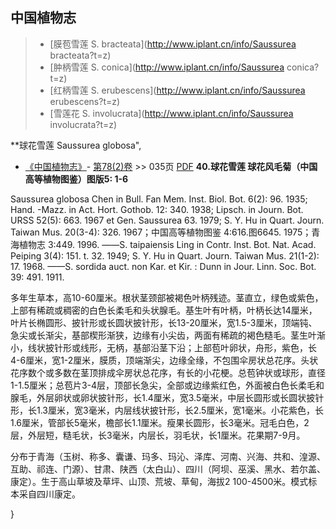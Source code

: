 

## 中国植物志

> * [膜苞雪莲  S.  bracteata](http://www.iplant.cn/info/Saussurea bracteata?t=z)
> * [肿柄雪莲  S.  conica](http://www.iplant.cn/info/Saussurea conica?t=z)
> * [红柄雪莲  S.  erubescens](http://www.iplant.cn/info/Saussurea erubescens?t=z)
> * [雪莲花  S.  involucrata](http://www.iplant.cn/info/Saussurea involucrata?t=z)

**球花雪莲 Saussurea globosa",

* [《中国植物志》](http://www.iplant.cn/frps)- [第78(2)卷](http://www.iplant.cn/frps/vol/78(2)) >> 035页 [PDF](http://www.iplant.cn/frps/pdf/78(2)/035.PDF)
**40.球花雪莲 球花风毛菊（中国高等植物图鉴）图版5: 1-6**

Saussurea globosa Chen in Bull. Fan Mem. Inst. Biol. Bot. 6(2): 96. 1935; Hand. -Mazz. in Act. Hort. Gothob. 12: 340. 1938; Lipsch. in Journ. Bot. URSS 52(5): 663. 1967 et Gen. Saussurea 63. 1979; S. Y. Hu in Quart. Journ. Taiwan Mus. 20(3-4): 326. 1967；中国高等植物图鉴 4:616.图6645. 1975；青海植物志 3:449. 1996. ——S. taipaiensis Ling in Contr. Inst. Bot. Nat. Acad. Peiping 3(4): 151. t. 32. 1949; S. Y. Hu in Quart. Journ. Taiwan Mus. 21(1-2): 17. 1968. ——S. sordida auct. non Kar. et Kir. : Dunn in Jour. Linn. Soc. Bot. 39: 491. 1911.

多年生草本，高10-60厘米。根状茎颈部被褐色叶柄残迹。茎直立，绿色或紫色，上部有稀疏或稠密的白色长柔毛和头状腺毛。基生叶有叶柄，叶柄长达14厘米，叶片长椭圆形、披针形或长圆状披针形，长13-20厘米，宽1.5-3厘米，顶端钝、急尖或长渐尖，基部楔形渐狭，边缘有小尖齿，两面有稀疏的褐色糙毛。茎生叶渐小，线状披针形或线形，无柄，基部沿茎下沿；上部苞叶卵状，舟形，紫色，长4-6厘米，宽1-2厘米，膜质，顶端渐尖，边缘全缘，不包围伞房状总花序。头状花序数个或多数在茎顶排成伞房状总花序，有长的小花梗。总苞钟状或球形，直径1-1.5厘米；总苞片3-4层，顶部长急尖，全部或边缘紫红色，外面被白色长柔毛和腺毛，外层卵状或卵状披针形，长1.4厘米，宽3.5毫米，中层长圆形或长圆状披针形，长1.3厘米，宽3毫米，内层线状披针形，长2.5厘米，宽1毫米。小花紫色，长1.6厘米，管部长5毫米，檐部长1.1厘米。瘦果长圆形，长3毫米。冠毛白色，2层，外层短，糙毛状，长3毫米，内层长，羽毛状，长1厘米。花果期7-9月。

分布于青海（玉树、称多、囊谦、玛多、玛沁、泽库、河南、兴海、共和、湟源、互助、祁连、门源）、甘肃、陕西（太白山）、四川（阿坝、巫溪、黑水、若尔盖、康定）。生于高山草坡及草坪、山顶、荒坡、草甸，海拔2 100-4500米。模式标本采自四川康定。

}